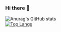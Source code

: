 ### Hi there 👋

<!--
**Loensh/Loensh** is a ✨ _special_ ✨ repository because its `README.md` (this file) appears on your GitHub profile.

Here are some ideas to get you started:

- 🔭 I’m currently working on ...
- 🌱 I’m currently learning ...
- 👯 I’m looking to collaborate on ...
- 🤔 I’m looking for help with ...
- 💬 Ask me about ...
- 📫 How to reach me: ...
- 😄 Pronouns: ...
- ⚡ Fun fact: ...
-->

![Anurag's GitHub stats](https://github-readme-stats.vercel.app/api?username=loensh&count_private=true&show_icons=true)<br>
[![Top Langs](https://github-readme-stats.vercel.app/api/top-langs/?username=loensh&layout=compact)](https://github.com/anuraghazra/github-readme-stats)
